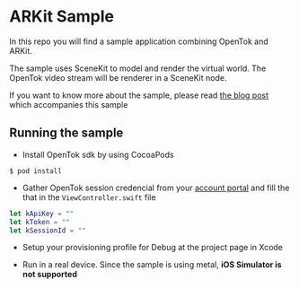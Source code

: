ARKit Sample
==============

In this repo you will find a sample application combining OpenTok and ARKit.

The sample uses SceneKit to model and render the virtual world. The OpenTok video stream will be renderer in a SceneKit node.

If you want to know more about the sample, please read [the blog post]() which accompanies this sample

Running the sample
-------------------

* Install OpenTok sdk by using CocoaPods

`$ pod install`

* Gather OpenTok session credencial from your [account portal](https://tokbox.com/account) and fill the that in the `ViewController.swift` file

```swift
let kApiKey = ""
let kToken = ""
let kSessionId = ""
```

* Setup your provisioning profile for Debug at the project page in Xcode

* Run in a real device. Since the sample is using metal, **iOS Simulator is not supported**
